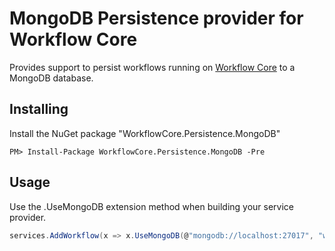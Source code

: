 # MongoDB Persistence provider for Workflow Core

Provides support to persist workflows running on [Workflow Core](../../README.md) to a MongoDB database.

## Installing

Install the NuGet package "WorkflowCore.Persistence.MongoDB"

```
PM> Install-Package WorkflowCore.Persistence.MongoDB -Pre
```

## Usage

Use the .UseMongoDB extension method when building your service provider.

```C#
services.AddWorkflow(x => x.UseMongoDB(@"mongodb://localhost:27017", "workflow"));
```
